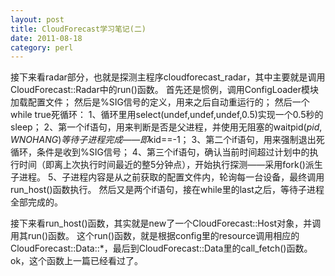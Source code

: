 ```yaml
---
layout: post
title: CloudForecast学习笔记(二)
date: 2011-08-18
category: perl
---
```


接下来看radar部分，也就是探测主程序cloudforecast_radar，其中主要就是调用CloudForecast::Radar中的run()函数。
首先还是惯例，调用ConfigLoader模块加载配置文件；
然后是%SIG信号的定义，用来之后自动重运行的；
然后一个while true死循环：
1、循环里用select(undef,undef,undef,0.5)实现一个0.5秒的sleep；
2、第一个if语句，用来判断是否是父进程，并使用无阻塞的waitpid($pid,WNOHANG)等待子进程完成——即$kid==-1；
3、第二个if语句，用来强制退出死循环，条件是收到%SIG信号；
4、第三个if语句，确认当前时间超过计划中的执行时间（即离上次执行时间最近的整5分钟点），开始执行探测——采用fork()派生子进程。
5、子进程内容是从之前获取的配置文件内，轮询每一台设备，最终调用run_host()函数执行。
然后又是两个if语句，接在while里的last之后，等待子进程全部完成的。

接下来看run_host()函数，其实就是new了一个CloudForecast::Host对象，并调用其run()函数。
这个run()函数，就是根据config里的resource调用相应的CloudForecast::Data::*，最后到CloudForecast::Data里的call_fetch()函数。ok，这个函数上一篇已经看过了。
